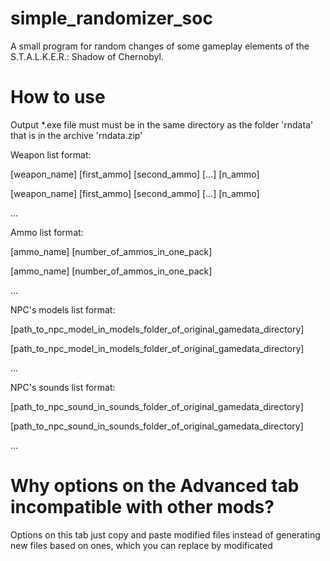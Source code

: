 # simple_randomizer_soc
A small program for random changes of some gameplay elements of the S.T.A.L.K.E.R.: Shadow of Chernobyl.

# How to use
Output *.exe file must must be in the same directory as the folder 'rndata' that is in the archive 'rndata.zip'

Weapon list format:

[weapon_name] [first_ammo] [second_ammo] [...] [n_ammo]

[weapon_name] [first_ammo] [second_ammo] [...] [n_ammo]

...

Ammo list format:

[ammo_name] [number_of_ammos_in_one_pack]

[ammo_name] [number_of_ammos_in_one_pack]

...

NPC's models list format:

[path_to_npc_model_in_models_folder_of_original_gamedata_directory]

[path_to_npc_model_in_models_folder_of_original_gamedata_directory]

...


NPC's sounds list format:

[path_to_npc_sound_in_sounds_folder_of_original_gamedata_directory]

[path_to_npc_sound_in_sounds_folder_of_original_gamedata_directory]

...

# Why options on the Advanced tab incompatible with other mods?
Options on this tab just copy and paste modified files instead of generating new files based on ones, which you can replace by modificated
